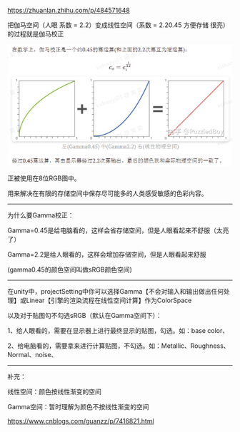 https://zhuanlan.zhihu.com/p/484571648

把伽马空间（人眼 系数 = 2.2）变成线性空间（系数 = 2.20.45 方便存储 很亮）的过程就是伽马校正

![gamma矫正图示](/basic/imgs/gamma矫正图示.png)

正被使用在8位RGB图中。

用来解决在有限的存储空间中保存尽可能多的人类感受敏感的色彩内容。

---

为什么要Gamma校正：

Gamma=0.45是给电脑看的，这样会省存储空间，但是人眼看起来不舒服（太亮了）

Gamma=2.2是给人眼看的，这样会增加存储空间，但是人眼看起来舒服

(gamma0.45的颜色空间叫做sRGB颜色空间)


---


在unity中，projectSetting中你可以选择Gamma【不会对输入和输出做出任何处理】或Linear【引擎的渲染流程在线性空间计算】作为ColorSpace

以及对于贴图勾不勾选sRGB（默认在Gamma空间下）：

1、给人眼看的，需要在显示器上进行最终显示的贴图，勾选。如：base color、

2、给电脑看的，需要拿来进行计算贴图，不勾选。如：Metallic、Roughness、Normal、noise、





---




补充：

线性空间：颜色按线性渐变的空间

Gamma空间：暂时理解为颜色不按线性渐变的空间

https://www.cnblogs.com/guanzz/p/7416821.html


